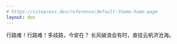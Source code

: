 ```yaml
---
# https://vitepress.dev/reference/default-theme-home-page
layout: doc
---
```


行路难！行路难！多歧路，今安在？
长风破浪会有时，直挂云帆济沧海。
